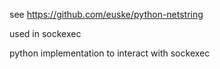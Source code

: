 see
https://github.com/euske/python-netstring

used in sockexec

python implementation to interact with sockexec



